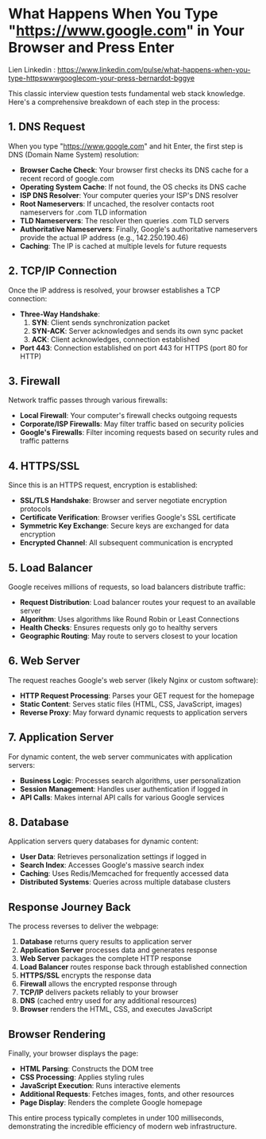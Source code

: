 # What Happens When You Type "https://www.google.com" in Your Browser and Press Enter

Lien Linkedin : https://www.linkedin.com/pulse/what-happens-when-you-type-httpswwwgooglecom-your-press-bernardot-bggye

This classic interview question tests fundamental web stack knowledge. Here's a comprehensive breakdown of each step in the process:

## 1. DNS Request
When you type "https://www.google.com" and hit Enter, the first step is DNS (Domain Name System) resolution:

- **Browser Cache Check**: Your browser first checks its DNS cache for a recent record of google.com
- **Operating System Cache**: If not found, the OS checks its DNS cache
- **ISP DNS Resolver**: Your computer queries your ISP's DNS resolver
- **Root Nameservers**: If uncached, the resolver contacts root nameservers for .com TLD information
- **TLD Nameservers**: The resolver then queries .com TLD servers
- **Authoritative Nameservers**: Finally, Google's authoritative nameservers provide the actual IP address (e.g., 142.250.190.46)
- **Caching**: The IP is cached at multiple levels for future requests

## 2. TCP/IP Connection
Once the IP address is resolved, your browser establishes a TCP connection:

- **Three-Way Handshake**:
  1. **SYN**: Client sends synchronization packet
  2. **SYN-ACK**: Server acknowledges and sends its own sync packet
  3. **ACK**: Client acknowledges, connection established
- **Port 443**: Connection established on port 443 for HTTPS (port 80 for HTTP)

## 3. Firewall
Network traffic passes through various firewalls:
- **Local Firewall**: Your computer's firewall checks outgoing requests
- **Corporate/ISP Firewalls**: May filter traffic based on security policies
- **Google's Firewalls**: Filter incoming requests based on security rules and traffic patterns

## 4. HTTPS/SSL
Since this is an HTTPS request, encryption is established:
- **SSL/TLS Handshake**: Browser and server negotiate encryption protocols
- **Certificate Verification**: Browser verifies Google's SSL certificate
- **Symmetric Key Exchange**: Secure keys are exchanged for data encryption
- **Encrypted Channel**: All subsequent communication is encrypted

## 5. Load Balancer
Google receives millions of requests, so load balancers distribute traffic:
- **Request Distribution**: Load balancer routes your request to an available server
- **Algorithm**: Uses algorithms like Round Robin or Least Connections
- **Health Checks**: Ensures requests only go to healthy servers
- **Geographic Routing**: May route to servers closest to your location

## 6. Web Server
The request reaches Google's web server (likely Nginx or custom software):
- **HTTP Request Processing**: Parses your GET request for the homepage
- **Static Content**: Serves static files (HTML, CSS, JavaScript, images)
- **Reverse Proxy**: May forward dynamic requests to application servers

## 7. Application Server
For dynamic content, the web server communicates with application servers:
- **Business Logic**: Processes search algorithms, user personalization
- **Session Management**: Handles user authentication if logged in
- **API Calls**: Makes internal API calls for various Google services

## 8. Database
Application servers query databases for dynamic content:
- **User Data**: Retrieves personalization settings if logged in
- **Search Index**: Accesses Google's massive search index
- **Caching**: Uses Redis/Memcached for frequently accessed data
- **Distributed Systems**: Queries across multiple database clusters

## Response Journey Back
The process reverses to deliver the webpage:
1. **Database** returns query results to application server
2. **Application Server** processes data and generates response
3. **Web Server** packages the complete HTTP response
4. **Load Balancer** routes response back through established connection
5. **HTTPS/SSL** encrypts the response data
6. **Firewall** allows the encrypted response through
7. **TCP/IP** delivers packets reliably to your browser
8. **DNS** (cached entry used for any additional resources)
9. **Browser** renders the HTML, CSS, and executes JavaScript

## Browser Rendering
Finally, your browser displays the page:
- **HTML Parsing**: Constructs the DOM tree
- **CSS Processing**: Applies styling rules
- **JavaScript Execution**: Runs interactive elements
- **Additional Requests**: Fetches images, fonts, and other resources
- **Page Display**: Renders the complete Google homepage

This entire process typically completes in under 100 milliseconds, demonstrating the incredible efficiency of modern web infrastructure.